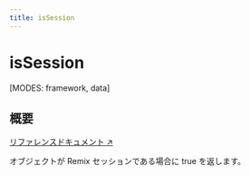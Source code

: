 ```yaml
---
title: isSession
---
```


# isSession

[MODES: framework, data]

## 概要

[リファレンスドキュメント ↗](https://api.reactrouter.com/v7/functions/react_router.isSession.html)

オブジェクトが Remix セッションである場合に true を返します。

